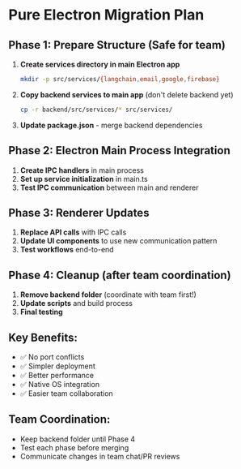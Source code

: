 # Pure Electron Migration Plan

## Phase 1: Prepare Structure (Safe for team)
1. **Create services directory in main Electron app**
   ```bash
   mkdir -p src/services/{langchain,email,google,firebase}
   ```

2. **Copy backend services to main app** (don't delete backend yet)
   ```bash
   cp -r backend/src/services/* src/services/
   ```

3. **Update package.json** - merge backend dependencies

## Phase 2: Electron Main Process Integration
1. **Create IPC handlers** in main process
2. **Set up service initialization** in main.ts
3. **Test IPC communication** between main and renderer

## Phase 3: Renderer Updates
1. **Replace API calls** with IPC calls
2. **Update UI components** to use new communication pattern
3. **Test workflows** end-to-end

## Phase 4: Cleanup (after team coordination)
1. **Remove backend folder** (coordinate with team first!)
2. **Update scripts** and build process
3. **Final testing**

## Key Benefits:
- ✅ No port conflicts
- ✅ Simpler deployment 
- ✅ Better performance
- ✅ Native OS integration
- ✅ Easier team collaboration

## Team Coordination:
- Keep backend folder until Phase 4
- Test each phase before merging
- Communicate changes in team chat/PR reviews